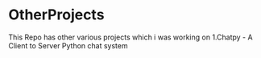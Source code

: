# OtherProjects
This Repo has other various projects which i was working on
1.Chatpy - A Client to Server Python chat system
